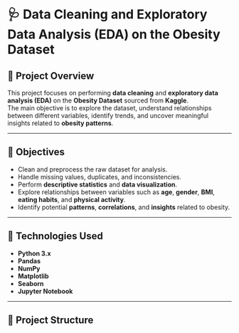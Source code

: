 # 🩺 Data Cleaning and Exploratory Data Analysis (EDA) on the Obesity Dataset

## 🧠 Project Overview
This project focuses on performing **data cleaning** and **exploratory data analysis (EDA)** on the **Obesity Dataset** sourced from **Kaggle**.  
The main objective is to explore the dataset, understand relationships between different variables, identify trends, and uncover meaningful insights related to **obesity patterns**.

---

## 🎯 Objectives
- Clean and preprocess the raw dataset for analysis.
- Handle missing values, duplicates, and inconsistencies.
- Perform **descriptive statistics** and **data visualization**.
- Explore relationships between variables such as **age**, **gender**, **BMI**, **eating habits**, and **physical activity**.
- Identify potential **patterns**, **correlations**, and **insights** related to obesity.

---

## 🧩 Technologies Used
- **Python 3.x**
- **Pandas**
- **NumPy**
- **Matplotlib**
- **Seaborn**
- **Jupyter Notebook**

---

## 📂 Project Structure
